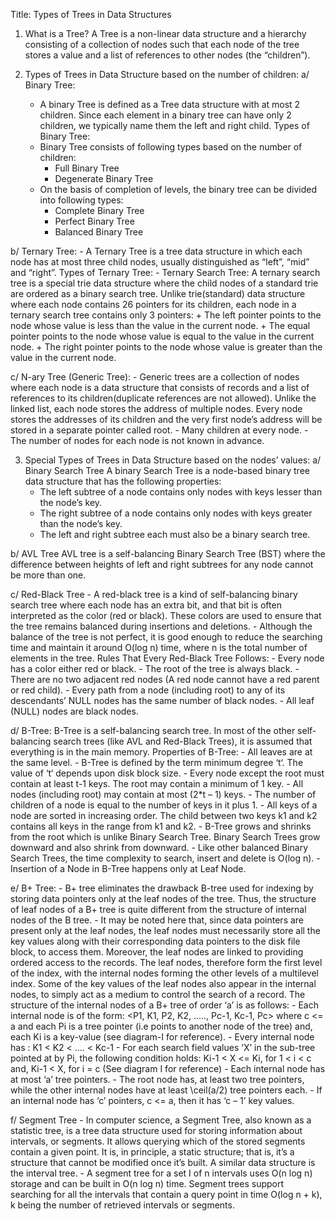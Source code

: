 Title: Types of Trees in Data Structures

1. What is a Tree?
A Tree is a non-linear data structure and a hierarchy consisting of a collection of nodes such that each node of the tree stores a value and a list of references to other nodes (the “children”).

2. Types of Trees in Data Structure based on the number of children:
a/ Binary Tree:
    - A binary Tree is defined as a Tree data structure with at most 2 children. Since each element in a binary tree can have only 2 children, we typically name them the left and right child.
Types of Binary Tree:
    - Binary Tree consists of following types based on the  number of children:
        + Full Binary Tree
        + Degenerate Binary Tree
    - On the basis of completion of levels, the binary tree can be divided into following types:
        + Complete Binary Tree
        + Perfect Binary Tree
        + Balanced Binary Tree

b/ Ternary Tree:
    - A Ternary Tree is a tree data structure in which each node has at most three child nodes, usually distinguished as “left”, “mid” and “right”.
Types of Ternary Tree:
    - Ternary Search Tree: A ternary search tree is a special trie data structure where the child nodes of a standard trie are ordered as a binary search tree.
Unlike trie(standard) data structure where each node contains 26 pointers for its children, each node in a ternary search tree contains only 3 pointers: 
    + The left pointer points to the node whose value is less than the value in the current node. 
    + The equal pointer points to the node whose value is equal to the value in the current node. 
    + The right pointer points to the node whose value is greater than the value in the current node.

c/ N-ary Tree (Generic Tree):
    - Generic trees are a collection of nodes where each node is a data structure that consists of records and a list of references to its children(duplicate references are not allowed). Unlike the linked list, each node stores the address of multiple nodes. 
Every node stores the addresses of its children and the very first node’s address will be stored in a separate pointer called root.
    - Many children at every node.
    - The number of nodes for each node is not known in advance.

3. Special Types of Trees in Data Structure based on the nodes’ values:
a/ Binary Search Tree
A binary Search Tree is a node-based binary tree data structure that has the following properties:
    - The left subtree of a node contains only nodes with keys lesser than the node’s key.
    - The right subtree of a node contains only nodes with keys greater than the node’s key.
    - The left and right subtree each must also be a binary search tree.

b/ AVL Tree
AVL tree is a self-balancing Binary Search Tree (BST) where the difference between heights of left and right subtrees for any node cannot be more than one.

c/  Red-Black Tree
    - A red-black tree is a kind of self-balancing binary search tree where each node has an extra bit, and that bit is often interpreted as the color (red or black). These colors are used to ensure that the tree remains balanced during insertions and deletions. 
    - Although the balance of the tree is not perfect, it is good enough to reduce the searching time and maintain it around O(log n) time, where n is the total number of elements in the tree.
Rules That Every Red-Black Tree Follows: 
    - Every node has a color either red or black.
    - The root of the tree is always black.
    - There are no two adjacent red nodes (A red node cannot have a red parent or red child).
    - Every path from a node (including root) to any of its descendants’ NULL nodes has the same number of black nodes.
    - All leaf (NULL) nodes are black nodes.

d/ B-Tree: B-Tree is a self-balancing search tree. In most of the other self-balancing search trees (like AVL and Red-Black Trees), it is assumed that everything is in the main memory. 
Properties of B-Tree: 
    - All leaves are at the same level.
    - B-Tree is defined by the term minimum degree ‘t‘. The value of ‘t‘ depends upon disk block size.
    - Every node except the root must contain at least t-1 keys. The root may contain a minimum of 1 key.
    - All nodes (including root) may contain at most (2*t – 1) keys.
    - The number of children of a node is equal to the number of keys in it plus 1.
    - All keys of a node are sorted in increasing order. The child between two keys k1 and k2 contains all keys in the range from k1 and k2.
    - B-Tree grows and shrinks from the root which is unlike Binary Search Tree. Binary Search Trees grow downward and also shrink from downward.
    - Like other balanced Binary Search Trees, the time complexity to search, insert and delete is O(log n).
    - Insertion of a Node in B-Tree happens only at Leaf Node.

e/ B+ Tree: 
    - B+ tree eliminates the drawback B-tree used for indexing by storing data pointers only at the leaf nodes of the tree. Thus, the structure of leaf nodes of a B+ tree is quite different from the structure of internal nodes of the B tree. 
    - It may be noted here that, since data pointers are present only at the leaf nodes, the leaf nodes must necessarily store all the key values along with their corresponding data pointers to the disk file block, to access them. Moreover, the leaf nodes are linked to providing ordered access to the records. The leaf nodes, therefore form the first level of the index, with the internal nodes forming the other levels of a multilevel index. Some of the key values of the leaf nodes also appear in the internal nodes, to simply act as a medium to control the search of a record.
The structure of the internal nodes of a B+ tree of order ‘a’ is as follows:
    - Each internal node is of the form: <P1, K1, P2, K2, ….., Pc-1, Kc-1, Pc> where c <= a and each Pi is a tree pointer (i.e points to another node of the tree) and, each Ki is a key-value (see diagram-I for reference).
    - Every internal node has : K1 < K2 < …. < Kc-1
    - For each search field values ‘X’ in the sub-tree pointed at by Pi, the following condition holds: Ki-1 < X <= Ki, for 1 < i < c and, Ki-1 < X, for i = c (See diagram I for reference)
    - Each internal node has at most ‘a’ tree pointers.
    - The root node has, at least two tree pointers, while the other internal nodes have at least \ceil(a/2) tree pointers each.
    - If an internal node has ‘c’ pointers, c <= a, then it has ‘c – 1’ key values.

f/ Segment Tree
    - In computer science, a Segment Tree, also known as a statistic tree, is a tree data structure used for storing information about intervals, or segments. It allows querying which of the stored segments contain a given point. It is, in principle, a static structure; that is, it’s a structure that cannot be modified once it’s built. A similar data structure is the interval tree.
    - A segment tree for a set I of n intervals uses O(n log n) storage and can be built in O(n log n) time. Segment trees support searching for all the intervals that contain a query point in time O(log n + k), k being the number of retrieved intervals or segments.